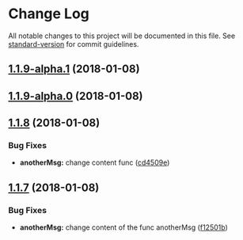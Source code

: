 # Change Log

All notable changes to this project will be documented in this file. See [standard-version](https://github.com/conventional-changelog/standard-version) for commit guidelines.

<a name="1.1.9-alpha.1"></a>
## [1.1.9-alpha.1](https://github.com/AAMLLe/SecondSemVer/compare/v1.1.9-alpha.0...v1.1.9-alpha.1) (2018-01-08)



<a name="1.1.9-alpha.0"></a>
## [1.1.9-alpha.0](https://github.com/AAMLLe/SecondSemVer/compare/v1.1.8...v1.1.9-alpha.0) (2018-01-08)



<a name="1.1.8"></a>
## [1.1.8](https://github.com/AAMLLe/SecondSemVer/compare/v1.1.7...v1.1.8) (2018-01-08)


### Bug Fixes

* **anotherMsg:** change content func ([cd4509e](https://github.com/AAMLLe/SecondSemVer/commit/cd4509e))



<a name="1.1.7"></a>
## [1.1.7](https://github.com/AAMLLe/SecondSemVer/compare/v1.1.6...v1.1.7) (2018-01-08)


### Bug Fixes

* **anotherMsg:** change content of the func anotherMsg ([f12501b](https://github.com/AAMLLe/SecondSemVer/commit/f12501b))
